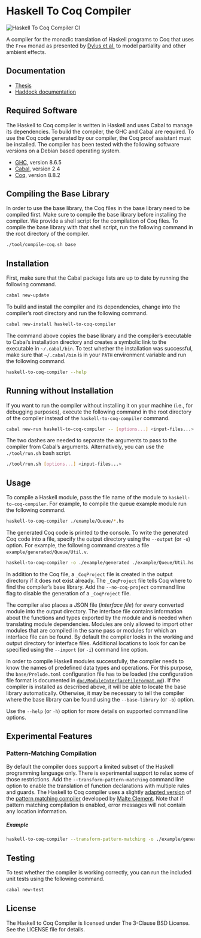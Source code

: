 # Haskell To Coq Compiler

![Haskell To Coq Compiler CI](https://github.com/just95/haskell-to-coq/workflows/Haskell%20To%20Coq%20Compiler%20CI/badge.svg)

A compiler for the monadic translation of Haskell programs to Coq that uses the `Free` monad as presented by [Dylus et al.](https://arxiv.org/abs/1805.08059) to model partiality and other ambient effects.

## Documentation

-   [Thesis](https://thesis.ba.just-otter.com)
-   [Haddock documentation](https://just95.github.io/haskell-to-coq/docs)

## Required Software

The Haskell to Coq compiler is written in Haskell and uses Cabal to manage its dependencies.
To build the compiler, the GHC and Cabal are required.
To use the Coq code generated by our compiler, the Coq proof assistant must be installed.
The compiler has been tested with the following software versions on a Debian based operating system.

-   [GHC](https://www.haskell.org/ghc/), version 8.6.5
-   [Cabal](https://www.haskell.org/cabal/), version 2.4
-   [Coq](https://coq.inria.fr/download), version 8.8.2

## Compiling the Base Library

In order to use the base library, the Coq files in the base library need to be compiled first.
Make sure to compile the base library before installing the compiler.
We provide a shell script for the compilation of Coq files.
To compile the base library with that shell script, run the following command in the root directory of the compiler.

```bash
./tool/compile-coq.sh base
```

## Installation

First, make sure that the Cabal package lists are up to date  by running the following command.

```bash
cabal new-update
```

To build and install the compiler and its dependencies, change into the compiler’s root directory and run the following command.

```bash
cabal new-install haskell-to-coq-compiler
```

The command above copies the base library and the compiler’s executable to Cabal’s installation directory and creates a symbolic link to the executable in
`~/.cabal/bin`.
To test whether the installation was successful, make sure that `~/.cabal/bin` is in your `PATH` environment variable and run the following command.

```bash
haskell-to-coq-compiler --help
```

## Running without Installation

If you want to run the compiler without installing it on your machine (i.e., for debugging purposes), execute the following command in the root directory of the compiler instead of the `haskell-to-coq-compiler` command.

```bash
cabal new-run haskell-to-coq-compiler -- [options...] <input-files...>
```

The two dashes are needed to separate the arguments to pass to the compiler from Cabal’s arguments.
Alternatively, you can use the `./tool/run.sh` bash script.

```bash
./tool/run.sh [options...] <input-files...>
```

## Usage

To compile a Haskell module, pass the file name of the module to `haskell-to-coq-compiler`.
For example, to compile the queue example module run the following command.

```bash
haskell-to-coq-compiler ./example/Queue/*.hs
```

The generated Coq code is printed to the console. To write the generated Coq code into a file, specify the output directory using the `--output` (or `-o`) option. For example, the following command creates a file
`example/generated/Queue/Util.v`.

```bash
haskell-to-coq-compiler -o ./example/generated ./example/Queue/Util.hs
```

In addition to the Coq file, a `_CoqProject` file is created in the output directory if it does not exist already. The `_CoqProject` file tells Coq where to find the compiler’s base library. Add the `--no-coq-project` command line flag to disable the generation of a `_CoqProject` file.

The compiler also places a JSON file (_interface file_) for every converted module into the output directory.
The interface file contains information about the functions and types exported by the module and is needed when translating module dependencies.
Modules are only allowed to import other modules that are compiled in the same pass or modules for which an interface file can be found.
By default the compiler looks in the working and output directory for interface files.
Additional locations to look for can be specified using the `--import` (or `-i`) command line option.

In order to compile Haskell modules successfully, the compiler needs to know the names of predefined data types and operations. For this purpose, the `base/Prelude.toml` configuration file has to be loaded (the configuration file format is documented in [`doc/ModuleInterfaceFileFormat.md`](https://git.informatik.uni-kiel.de/stu203400/haskell-to-coq-compiler/blob/master/doc/ModuleInterfaceFileFormat.md)).
If the compiler is installed as described above, it will be able to locate the base library automatically.
Otherwise, it may be necessary to tell the compiler where the base library can be found using the `--base-library` (or `-b`) option.

Use the `--help` (or `-h`) option for more details on supported command line options.

## Experimental Features

### Pattern-Matching Compilation

By default the compiler does support a limited subset of the Haskell programming language only.
There is experimental support to relax some of those restrictions.
Add the `--transform-pattern-matching` command line option to enable the translation of function declarations with multiple rules and guards.
The Haskell to Coq compiler uses a slightly [adapted version](https://git.informatik.uni-kiel.de/stu203400/haskell-code-transformation) of the [pattern matching compiler](https://git.informatik.uni-kiel.de/stu204333/placc-thesis) developed by [Malte Clement](https://git.informatik.uni-kiel.de/stu204333).
Note that if pattern matching compilation is enabled, error messages will not contain any location information.

##### Example

```bash
haskell-to-coq-compiler --transform-pattern-matching -o ./example/generated ./example/Hutton.hs
```

## Testing

To test whether the compiler is working correctly, you can run the included unit tests using the following command.

```bash
cabal new-test
```

## License

The Haskell to Coq Compiler is licensed under The 3-Clause BSD License.  
See the LICENSE file for details.
